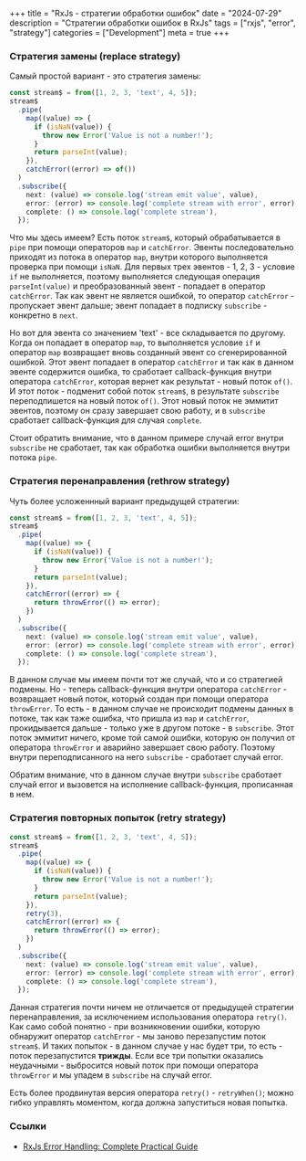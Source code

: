+++
title = "RxJs - стратегии обработки ошибок"
date = "2024-07-29"
description = "Стратегии обработки ошибок в RxJs"
tags = ["rxjs", "error", "strategy"]
categories = ["Development"]
meta = true
+++

### Стратегия замены (replace strategy)

Самый простой вариант - это стратегия замены:

```typescript
const stream$ = from([1, 2, 3, 'text', 4, 5]);
stream$
  .pipe(
    map((value) => {
      if (isNaN(value)) {
        throw new Error('Value is not a number!');
      }
      return parseInt(value);
    }),
    catchError((error) => of())
  )
  .subscribe({
    next: (value) => console.log('stream emit value', value),
    error: (error) => console.log('complete stream with error', error),
    complete: () => console.log('complete stream'),
  });
```

Что мы здесь имеем? Есть поток `stream$`, который обрабатывается в `pipe` при помощи операторов `map` и `catchError`. Эвенты последовательно приходят из потока в оператор `map`, внутри которого выполняется проверка при помощи `isNaN`. Для первых трех эвентов - 1, 2, 3 - условие `if` не выполняется, поэтому выполняется следующая операция `parseInt(value)` и преобразованный эвент - попадает в оператор `catchError`. Так как эвент не является ошибкой, то оператор `catchError` - пропускает эвент дальше; эвент попадает в подписку `subscribe` - конкретно в `next`.

Но вот для эвента со значением 'text' - все складывается по другому. Когда он попадает в оператор `map`, то выполняется условие `if` и оператор `map` возвращает вновь созданный эвент со сгенерированной ошибкой. Этот эвент попадает в оператор `catchError` и так как в данном эвенте содержится ошибка, то сработает callback-функция внутри оператора `catchError`, которая вернет как результат - новый поток `of()`. И этот поток - подменит собой поток `stream$`, в результате `subscribe` переподпишется на новый поток `of()`. Этот новый поток не эммитит эвентов, поэтому он сразу завершает свою работу, и в `subscribe` сработает callback-функция для случая `complete`.

Стоит обратить внимание, что в данном примере случай error внутри `subscribe` не сработает, так как обработка ошибки выполняется внутри потока `pipe`.

### Стратегия перенаправления (rethrow strategy)

Чуть более усложеннный вариант предыдущей стратегии:

```typescript
const stream$ = from([1, 2, 3, 'text', 4, 5]);
stream$
  .pipe(
    map((value) => {
      if (isNaN(value)) {
        throw new Error('Value is not a number!');
      }
      return parseInt(value);
    }),
    catchError((error) => {
      return throwError(() => error);
    })
  )
  .subscribe({
    next: (value) => console.log('stream emit value', value),
    error: (error) => console.log('complete stream with error', error),
    complete: () => console.log('complete stream'),
  });
```

В данном случае мы имеем почти тот же случай, что и со стратегией подмены. Но - теперь callback-функция внутри оператора `catchError` - возвращает новый поток, который создан при помощи оператора `throwError`. То есть - в данном случае не происходит подмены данных в потоке, так как таже ошибка, что пришла из `map` и `catchError`, прокидывается дальше - только уже в другом потоке - в `subscribe`. Этот поток эммитит ничего, кроме той самой ошибки, которую он получил от оператора `throwError` и аварийно завершает свою работу. Поэтому внутри переподписанного на него `subscribe` - сработает случай error.

Обратим внимание, что в данном случае внутри `subscribe` сработает случай error и вызовется на исполнение callback-функция, прописанная в нем.

### Стратегия повторных попыток (retry strategy)

```typescript
const stream$ = from([1, 2, 3, 'text', 4, 5]);
stream$
  .pipe(
    map((value) => {
      if (isNaN(value)) {
        throw new Error('Value is not a number!');
      }
      return parseInt(value);
    }),
    retry(3),
    catchError((error) => {
      return throwError(() => error);
    })
  )
  .subscribe({
    next: (value) => console.log('stream emit value', value),
    error: (error) => console.log('complete stream with error', error),
    complete: () => console.log('complete stream'),
  });
```

Данная стратегия почти ничем не отличается от предыдущей стратегии перенаправления, за исключением использования оператора `retry()`. Как само собой понятно - при возникновении ошибки, которую обнаружит оператор `catchError` - мы заново перезапустим поток `stream$`. И таких попыток - в данном случае у нас будет три, то есть - поток перезапустится **трижды**. Если все три попытки оказались неудачными - выбросится новый поток при помощи оператора `throwError` и мы упадем в `subscribe` на случай error.

Есть более продвинутая версия оператора `retry()` - `retryWhen()`; можно гибко управлять моментом, когда должна запуститься новая попытка.

### Ссылки

* [RxJs Error Handling: Complete Practical Guide](https://blog.angular-university.io/rxjs-error-handling/)